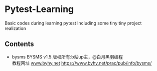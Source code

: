 # Pytest-Learning
Basic codes during learning pytest
Including some tiny tiny project realization

## Contents
- bysms
BYSMS v1.5   版权所有:b站up主，@白月黑羽编程  
教程网址 www.byhy.net   https://www.byhy.net/prac/pub/info/bysms/

